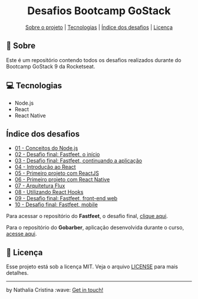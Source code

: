 <h1 align="center">Desafios Bootcamp GoStack</h1>

<p align="center">
  <a href="#rocket-sobre">Sobre o projeto</a> | <a href="#computer-tecnologias">Tecnologias</a> | <a href="índice-dos-desafios">Índice dos desafios</a> | <a href="#scroll-licença">Licença</a>
</p>

## :rocket: Sobre

Este é um repositório contendo todos os desafios realizados durante do Bootcamp GoStack 9 da Rocketseat. 

## :computer: Tecnologias

- Node.js
- React
- React Native

## Índice dos desafios

- [01 - Conceitos do Node.js](https://github.com/nathaliacristina20/gostack09-challenges/tree/feature/readme/bootcamp-gostack-desafio-01)
- [02 - Desafio final: Fastfeet, o início](https://github.com/nathaliacristina20/gostack09-challenges/tree/feature/readme/bootcamp-gostack-desafio-02)
- [03 - Desafio final: Fastfeet, continuando a aplicação](https://github.com/nathaliacristina20/gostack09-challenges/tree/feature/readme/bootcamp-gostack-desafio-03)
- [04 - Introdução ao React](https://github.com/nathaliacristina20/gostack09-challenges/tree/feature/readme/bootcamp-gostack-desafio-04)
- [05 - Primeiro projeto com ReactJS](https://github.com/nathaliacristina20/gostack09-challenges/tree/feature/readme/bootcamp-gostack-desafio-05)
- [06 - Primeiro projeto com React Native](https://github.com/nathaliacristina20/gostack09-challenges/tree/feature/readme/bootcamp-gostack-desafio-06)
- [07 - Arquitetura Flux](https://github.com/nathaliacristina20/gostack09-challenges/tree/feature/readme/bootcamp-gostack-desafio-07)
- [08 - Utilizando React Hooks](https://github.com/nathaliacristina20/gostack09-challenges/tree/feature/readme/bootcamp-gostack-desafio-08)
- [09 - Desafio final: Fastfeet, front-end web](https://github.com/nathaliacristina20/gostack09-challenges/tree/feature/readme/bootcamp-gostack-desafio-09)
- [10 - Desafio final: Fastfeet, mobile](https://github.com/nathaliacristina20/gostack09-challenges/tree/feature/readme/bootcamp-gostack-desafio-10)

Para acessar o repositório do **Fastfeet**, o desafio final, [clique aqui](https://github.com/nathaliacristina20/fastfeet). 

Para o repositório do **Gobarber**, aplicação desenvolvida durante o curso, [acesse aqui](https://github.com/nathaliacristina20/gobarber-web).

## :scroll: Licença

Esse projeto está sob a licença MIT. Veja o arquivo <a href="https://github.com/nathaliacristina20/gostack09-challenges/blob/master/LICENSE">LICENSE</a> para mais detalhes.

<hr />
<p>by Nathalia Cristina :wave: <a href="https://linktr.ee/nathaliacristina20">Get in touch!</a></p>

